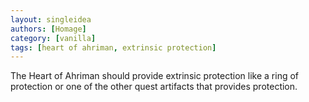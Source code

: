 ```yaml
---
layout: singleidea
authors: [Homage]
category: [vanilla]
tags: [heart of ahriman, extrinsic protection]
---
```

The Heart of Ahriman should provide extrinsic protection like a ring of
protection or one of the other quest artifacts that provides protection.
